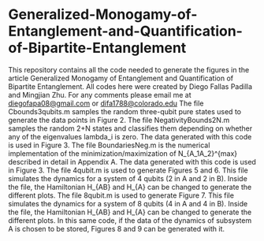 # Generalized-Monogamy-of-Entanglement-and-Quantification-of-Bipartite-Entanglement
This repository contains all the code needed to generate the figures in the article Generalized Monogamy of Entanglement and Quantification of Bipartite Entanglement. All codes here were created by Diego Fallas Padilla and Mingjian Zhu. For any comments please email me at diegofapa08@gmail.com or difa1788@colorado.edu
The file Cbounds3qubits.m samples the random three-qubit pure states used to generate the data points in Figure 2.
The file NegativityBounds2N.m samples the random 2+N states and classifies them depending on whether any of the eigenvalues lambda_i is zero. The data generated with this code is used in Figure 3.
The file BoundariesNeg.m is the numerical implementation of the minimization/maximization of N_{A_1A_2}^{max} described in detail in Appendix A. The data generated with this code is used in Figure 3.
The file 4qubit.m is used to generate Figures 5 and 6. This file simulates the dynamics for a system of 4 qubits (2 in A and 2 in B). Inside the file, the Hamiltonian H_{AB} and H_{A} can be changed to generate the different plots.
The file 8qubit.m is used to generate Figure 7. This file simulates the dynamics for a system of 8 qubits (4 in A and 4 in B). Inside the file, the Hamiltonian H_{AB} and H_{A} can be changed to generate the different plots. In this same code, if the data of the dynamics of subsystem A is chosen to be stored, Figures 8 and 9 can be generated with it.
